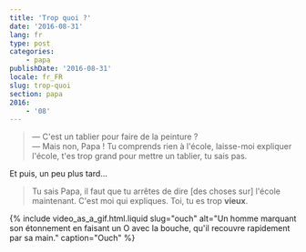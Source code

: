 ```yaml
---
title: 'Trop quoi ?'
date: '2016-08-31'
lang: fr
type: post
categories:
    - papa
publishDate: '2016-08-31'
locale: fr_FR
slug: trop-quoi
section: papa
2016:
    - '08'
---
```


> — C'est un tablier pour faire de la peinture ?  
> — Mais non, Papa ! Tu comprends rien à l'école, laisse-moi expliquer l'école, t'es trop grand pour mettre un tablier, tu sais pas.

Et puis, un peu plus tard…

<!--more-->

> Tu sais Papa, il faut que tu arrêtes de dire [des choses sur] l'école maintenant. C'est moi qui expliques. Toi, tu es trop **vieux**.

{% include video_as_a_gif.html.liquid
    slug="ouch"
    alt="Un homme marquant son étonnement en faisant un O avec la bouche, qu'il recouvre rapidement par sa main."
    caption="Ouch"
%}
